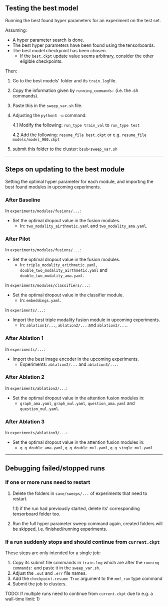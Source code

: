 

## Testing the best model
Running the best found hyper parameters for an experiment on the test set.


Assuming:
- A hyper parameter search is done.
- The best hyper parameters have been found using the tensorboards.
- The best model checkpoint has been chosen.
    - If the `best.ckpt` update value seems arbitrary, consider the other eligible checkpoints.

Then:
1) Go to the best models' folder and its `train.log`file.
2) Copy the information given by `running_commands:` (i.e. the .sh commands).
3) Paste this in the `sweep_var.sh` file.
4) Adjusting the `python3 -u` command:
   
    4.1 Modify the following: `run_type train_val` to `run_type test`
    
    4.2 Add the following: `resume_file best.ckpt` or e.g. `resume_file models/model_900.ckpt`

6) submit this folder to the cluster: `bsub<sweep_var.sh`

---

## Steps on updating to the best module 
Setting the optimal hyper parameter for each module, and importing the best found modules in upcoming experiments.

### After Baseline
In `experiments/modules/fusions/...`:
- Set the optimal dropout value in the fusion modules.
   - In: `two_modality_airthmetic.yaml` and `two_modality_ama.yaml`.

### After Pilot
In `experiments/modules/fusions/...`:
- Set the optimal dropout value in the fusion modules.
   - In: `triple_modality_arithmetic.yaml`, `double_two_modality_airthmetic.yaml` and `double_two_modality_ama.yaml`.
    
In `experiments/modules/classifiers/...`:
- Set the optimal dropout value in the classifier module.
    - In: `embeddings.yaml`.

In `experiments/...`:
- Import the best triple modality fusion module in upcoming experiments.
   - In: `ablation1/...`, `ablation2/...` and `ablation3/...`.

### After Ablation 1
In `experiments/...`:
- Import the best image encoder in the upcoming experiments.
   - Experiments: `ablation2/...` and `ablation3/...`.

### After Ablation 2
In `experiments/ablation2/...`:
- Set the optimal dropout value in the attention fusion modules in:
   - `graph_ama.yaml`, `graph_mul.yaml`, `question_ama.yaml` and `question_mul.yaml`.

### After Ablation 3
In `experiments/ablation3/...`:
- Set the optimal dropout value in the attention fusion modules in:
   - `q_g_double_ama.yaml`, `q_g_double_mul.yaml`, `q_g_single_mul.yaml`

---

## Debugging failed/stopped runs

### If one or more runs need to restart

1) Delete the folders in `save/sweeps/...` of experiments that need to restart.
   
    1.1) if the run had previously started, delete its' corresponding tensorboard folder too.
   
2) Run the full hyper parameter sweep command again, created folders will be skipped, i.e. finished/running experiments.


### If a run suddenly stops and should continue from `current.ckpt`
These steps are only intended for a single job:
1) Copy its submit file commands in `train.log` which are after the `running commands:` and paste it in the `sweep_var.sh`.
2) Adjust the `.out` and `.err` file names.
3) Add the `checkpoint.resume True` argument to the `mmf_run` type command 
4) Submit the job to clusters.


TODO: If multiple runs need to continue from `current.ckpt` due to e.g. a wall-time limit:
1) 



